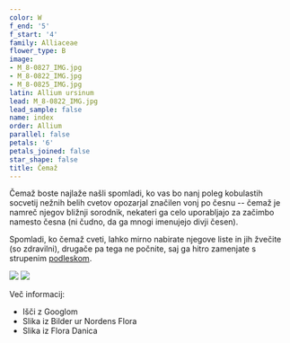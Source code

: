 ```yaml
---
color: W
f_end: '5'
f_start: '4'
family: Alliaceae
flower_type: B
image:
- M_8-0827_IMG.jpg
- M_8-0822_IMG.jpg
- M_8-0825_IMG.jpg
latin: Allium ursinum
lead: M_8-0822_IMG.jpg
lead_sample: false
name: index
order: Allium
parallel: false
petals: '6'
petals_joined: false
star_shape: false
title: Čemaž
---
```

Čemaž boste najlaže našli spomladi, ko vas bo nanj poleg kobulastih socvetij nežnih belih cvetov opozarjal značilen vonj po česnu -- čemaž je namreč njegov bližnji sorodnik, nekateri ga celo uporabljajo za začimbo namesto česna (ni čudno, da ga mnogi imenujejo divji česen).

Spomladi, ko čemaž cveti, lahko mirno nabirate njegove liste in jih žvečite (so zdravilni), drugače pa tega ne počnite, saj ga hitro zamenjate s strupenim [podleskom](../../Liliaceae/ColchicumAutumnale(JesenskiPodlesek)/si_ColchicumAutumnale(JesenskiPodlesek).asp).

![](http://www.zaplana.net/flowers/Alliaceae/AlliumUrsinum(Cemaz)/%s/M_8-0822_IMG.jpg) ![](http://www.zaplana.net/flowers/Alliaceae/AlliumUrsinum(Cemaz)/%s/M_8-0825_IMG.jpg) 

Več informacij:

-   Išči z Googlom
-   Slika iz Bilder ur Nordens Flora
-   Slika iz Flora Danica
